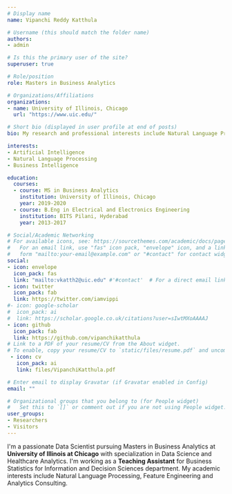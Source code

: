 ```yaml
---
# Display name
name: Vipanchi Reddy Katthula

# Username (this should match the folder name)
authors:
- admin

# Is this the primary user of the site?
superuser: true

# Role/position
role: Masters in Business Analytics

# Organizations/Affiliations
organizations:
- name: University of Illinois, Chicago
  url: "https://www.uic.edu/"

# Short bio (displayed in user profile at end of posts)
bio: My research and professional interests include Natural Language Processing, Data Science and Deep Learning.

interests:
- Artificial Intelligence
- Natural Language Processing
- Business Intelligence

education:
  courses:
  - course: MS in Business Analytics
    institution: University of Illinois, Chicago
    year: 2019-2020
  - course: B.Eng in Electrical and Electronics Engineering
    institution: BITS Pilani, Hyderabad
    year: 2013-2017

# Social/Academic Networking
# For available icons, see: https://sourcethemes.com/academic/docs/page-builder/#icons
#   For an email link, use "fas" icon pack, "envelope" icon, and a link in the
#   form "mailto:your-email@example.com" or "#contact" for contact widget.
social:
- icon: envelope
  icon_pack: fas
  link: "mailto:vkatth2@uic.edu" #'#contact'  # For a direct email link, use "mailto:vkatth2@uic.edu".
- icon: twitter
  icon_pack: fab
  link: https://twitter.com/iamvippi
#- icon: google-scholar
#  icon_pack: ai
#  link: https://scholar.google.co.uk/citations?user=sIwtMXoAAAAJ
- icon: github
  icon_pack: fab
  link: https://github.com/vipanchikatthula
# Link to a PDF of your resume/CV from the About widget.
# To enable, copy your resume/CV to `static/files/resume.pdf` and uncomment the lines below.
 - icon: cv
   icon_pack: ai
   link: files/VipanchiKatthula.pdf

# Enter email to display Gravatar (if Gravatar enabled in Config)
email: ""

# Organizational groups that you belong to (for People widget)
#   Set this to `[]` or comment out if you are not using People widget.
user_groups:
- Researchers
- Visitors
---
```


I'm a passionate Data Scientist pursuing Masters in Business Analytics at **University of Illinois at Chicago** with specialization in Data Science and Healthcare Analytics. I'm working as a **Teaching Assistant** for Business Statistics for Information and Decision Sciences department. My academic interests include Natural Language Processing, Feature Engineering and Analytics Consulting.
